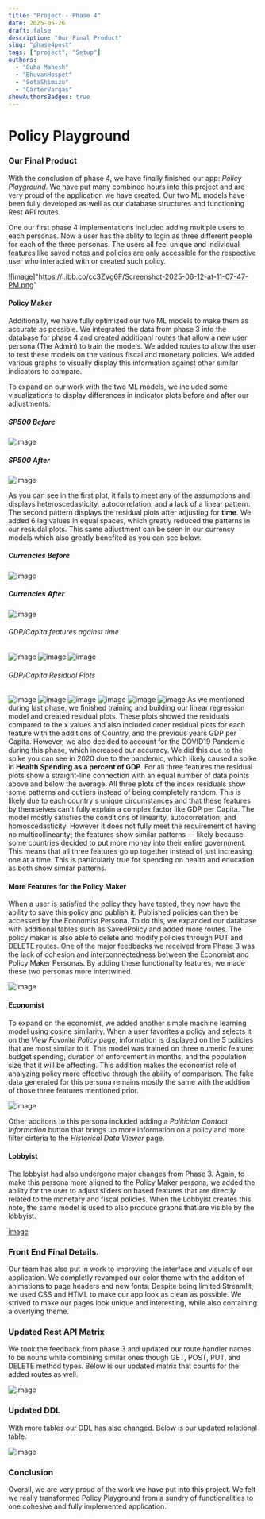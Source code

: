 ```yaml
---
title: "Project - Phase 4"
date: 2025-05-26
draft: false
description: "Our Final Product"
slug: "phase4post"
tags: ["project", "Setup"]
authors:
  - "Guha Mahesh"
  - "BhuvanHospet"
  - "SotaShimizu"
  - "CarterVargas"
showAuthorsBadges: true
---
```


# Policy Playground

### Our Final Product

With the conclusion of phase 4, we have finally finished our app: *Policy Playground*. We have put many combined hours into this project and are very proud of the application we have created. Our two ML models have been fully developed as well as our database structures and functioning Rest API routes.

One our first phase 4 implementations included adding multiple users to each personas. Now a user has the ablity to login as three different people for each of the three personas. The users all feel unique and individual  features like saved notes and policies are only accessible for the respective user who interacted with or created such policy.

![image]"https://i.ibb.co/cc3ZVg6F/Screenshot-2025-06-12-at-11-07-47-PM.png"

#### Policy Maker

Additionally, we have fully optimized our two ML models to make them as accurate as possible. We integrated the data from phase 3 into the database for phase 4 and created additioanl routes that allow a new user persona (The Admin) to train the models. We added routes to allow the user to test these models on the various fiscal and monetary policies. We added various graphs to visually display this information against other similar indicators to compare.

To expand on our work with the two ML models, we included some visualizations to display differences in indicator plots before and after our adjustments. 
##### SP500 Before
![image](https://i.ibb.co/6RNxngw7/Screenshot-2025-06-05-at-8-38-59-PM.png)
##### SP500 After
![image](https://i.ibb.co/Hf4JkP1L/Screenshot-2025-06-05-at-8-39-04-PM.png)

As you can see in the first plot, it fails to meet any of the assumptions and displays heteroscedasticity, autocorrelation, and a lack of a linear pattern. The second pattern displays the residual plots after adjusting for **time**. We added 6 lag values in equal spaces, which greatly reduced the patterns in our resiudal plots. This same adjustment can be seen in our currency models which also greatly benefited as you can see below.
##### Currencies Before
![image](https://i.ibb.co/nsmvR9Sy/Screenshot-2025-06-05-at-8-38-52-PM.png)
##### Currencies After
![image](https://i.ibb.co/P7BcW3T/Screenshot-2025-06-05-at-8-38-44-PM.png)
###### GDP/Capita features against time
![image](https://i.ibb.co/kgKDDWBw/Screenshot-2025-06-06-at-1-08-53-AM.png)
![image](https://i.ibb.co/TxPw6Cpx/Screenshot-2025-06-06-at-1-09-08-AM.png)
![image](https://i.ibb.co/BVps198D/Screenshot-2025-06-06-at-1-09-43-AM.png)

###### GDP/Capita Residual Plots
![image](https://i.ibb.co/j1kw59G/Screenshot-2025-06-06-at-12-54-00-AM.png)
![image](https://i.ibb.co/j9MnRXRC/Screenshot-2025-06-06-at-12-55-16-AM.png)
![image](https://i.ibb.co/nqX1d0WS/Screenshot-2025-06-06-at-12-55-28-AM.png)
![image](https://i.ibb.co/n8CJfh1F/Screenshot-2025-06-06-at-12-55-43-AM.png)
![image](https://i.ibb.co/W426qPRc/Screenshot-2025-06-06-at-12-55-56-AM.png)
![image](https://i.ibb.co/k2LnNh1H/Screenshot-2025-06-06-at-12-56-08-AM.png)
As we mentioned during last phase, we finished training and building our linear regression model and created residual plots. These plots showed the residuals compared to the x values and also included order residual plots for each feature with the additions of Country, and the previous years GDP per Capita. However, we also decided to account for the COVID19 Pandemic during this phase, which increased our accuracy. We did this due to the spike you can see in 2020 due to the pandemic, which likely caused a spike in **Health Spending as a percent of GDP**. For all three features the residual plots show a straight-line connection with an equal number of data points above and below the average. All three plots of the index residuals show some patterns and outliers instead of being completely random. This is likely due to each country's unique circumstances and that these features by themselves can't fully explain a complex factor like GDP per Capita. The model mostly satisfies the conditions of linearity, autocorrelation, and homoscedasticity. However it does not fully meet the requirement of having no multicollinearity; the features show similar patterns –– likely because some countries decided to put more money into their entire government. This means that all three features go up together instead of just increasing one at a time. This is particularly true for spending on health and education as both show similar patterns.

#### More Features for the Policy Maker
When a user is satisfied the policy they have tested, they now have the ability to save this policy and publish it. Published policies can then be accessed by the Economist Persona. To do this, we expanded our database with additional tables such as SavedPolicy and added more routes. The policy maker is also able to delete and modify policies through PUT and DELETE routes. One of the major feedbacks we received from Phase 3 was the lack of cohesion and interconnectedness between the Economist and Policy Maker Personas. By adding these functionality features, we made these two personas more intertwined.

![image](https://i.ibb.co/ynH2S8xb/Screenshot-2025-06-12-at-11-09-40-PM.png)

#### Economist

To expand on the economist, we added another simple machine learning model using cosine similarity. When a user favorites a policy and selects it on the *View Favorite Policy* page, information is displayed on the 5 policies that are most similar to it. This model was trained on three numeric feature: budget spending, duration of enforcement in months, and the population size that it will be affecting. This addition makes the economist role of analyzing policy more effective through the ability of comparison. The fake data generated for this persona remains mostly the same with the addtion of those three features mentioned prior.

![image](https://i.ibb.co/SDc9yHyn/Screenshot-2025-06-12-at-11-11-31-PM.png)

Other additons to this persona included adding a *Politician Contact Information* button that brings up more information on a policy and more filter cirteria to the *Historical Data Viewer* page.

#### Lobbyist

The lobbyist had also undergone major changes from Phase 3. Again, to make this persona more aligned to the Policy Maker persona, we added the ability for the user to adjust sliders on based features that are directly related to the monetary and fiscal policies. When the Lobbyist creates this note, the same model is used to also produce graphs that are visible by the lobbyist.

[image]()

### Front End Final Details.

Our team has also put in work to improving the interface and visuals of our application. We completly revamped our color theme with the additon of animations to page headers and new fonts. Despite being limited Streamlit, we used CSS and HTML to make our app look as clean as possible. We strived to make our pages look unique and interesting, while also containing a overlying theme.

### Updated Rest API Matrix

We took the feedback from phase 3 and updated our route handler names to be nouns while combining similar ones though GET, POST, PUT, and DELETE method types. Below is our updated matrix that counts for the added routes as well.

![image](https://i.ibb.co/n88Z7G8J/Screenshot-2025-06-12-at-10-57-44-PM.png)

### Updated DDL

With more tables our DDL has also changed. Below is our updated relational table.

![image](https://i.ibb.co/pv11DdkP/Screenshot-2025-06-12-at-11-05-10-PM.png)

### Conclusion

Overall, we are very proud of the work we have put into this project. We felt we really transformed Policy Playground from a sundry of functionalities to one cohesive and fully implemented application. 













